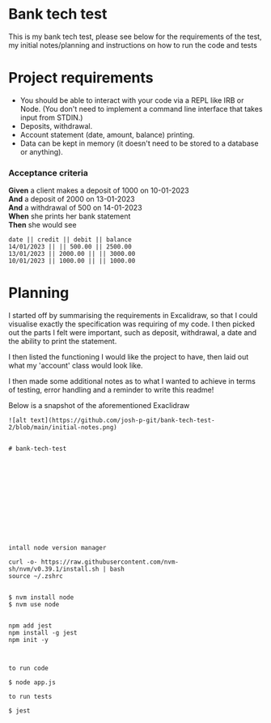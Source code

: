 # Bank tech test

This is my bank tech test, please see below for the requirements of the test, my initial notes/planning and instructions on how to run the code and tests


# Project requirements


* You should be able to interact with your code via a REPL like IRB or Node.  (You don't need to implement a command line interface that takes input from STDIN.)
* Deposits, withdrawal.
* Account statement (date, amount, balance) printing.
* Data can be kept in memory (it doesn't need to be stored to a database or anything).

### Acceptance criteria

**Given** a client makes a deposit of 1000 on 10-01-2023  
**And** a deposit of 2000 on 13-01-2023  
**And** a withdrawal of 500 on 14-01-2023  
**When** she prints her bank statement  
**Then** she would see

```
date || credit || debit || balance
14/01/2023 || || 500.00 || 2500.00
13/01/2023 || 2000.00 || || 3000.00
10/01/2023 || 1000.00 || || 1000.00
```


# Planning

I started off by summarising the requirements in Excalidraw, so that I could visualise exactly the specification was requiring of my code. I then picked out the parts I felt were important, such as deposit, withdrawal, a date and the ability to print the statement.

I then listed the functioning I would like the project to have, then laid out what my 'account' class would look like.

I then made some additional notes as to what I wanted to achieve in terms of testing, error handling and a reminder to write this readme!

Below is a snapshot of the aforementioned Exaclidraw

```
![alt text](https://github.com/josh-p-git/bank-tech-test-2/blob/main/initial-notes.png)


# bank-tech-test













intall node version manager

curl -o- https://raw.githubusercontent.com/nvm-sh/nvm/v0.39.1/install.sh | bash
source ~/.zshrc


$ nvm install node
$ nvm use node


npm add jest
npm install -g jest
npm init -y



to run code

$ node app.js

to run tests

$ jest